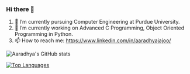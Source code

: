 ### Hi there 👋

<!--
**aaradhyajajoo/aaradhyajajoo** is a ✨ _special_ ✨ repository because its `README.md` (this file) appears on your GitHub profile.

Here are some ideas to get you started:

🔭 I’m currently working on Advanced C Programming, Object Oriented Programming in Python. 
- 🌱 I’m currently learning ...
- 👯 I’m looking to collaborate on ...
- 🤔 I’m looking for help with ...
- 💬 Ask me about ...
- 📫 How to reach me: ...
- 😄 Pronouns: ...
- ⚡ Fun fact: ...
-->


  1. 🌱 I’m currently pursuing Computer Engineering at Purdue University. 
  2. 🔭 I’m currently working on Advanced C Programming, Object Oriented Programming in Python. 
  3. 📫 How to reach me: https://www.linkedin.com/in/aaradhyajajoo/  


![Aaradhya's GitHub stats](https://github-readme-stats.vercel.app/api?username=aaradhyajajoo&show_icons=true&theme=radical&count_private=true)

[![Top Languages](https://github-readme-stats.vercel.app/api/top-langs/?username=aaradhyajajoo&layout=compact)](https://github.com/aaradhyajajoo/github-readme-stats)

